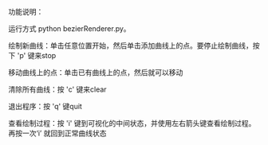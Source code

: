 功能说明：

运行方式 python bezierRenderer.py。

绘制新曲线：单击任意位置开始，然后单击添加曲线上的点。要停止绘制曲线，按下 'p' 键来stop

移动曲线上的点：单击已有曲线上的点，然后就可以移动

清除所有曲线：按 'c' 键来clear

退出程序：按 'q' 键quit

查看绘制过程：按 'i' 键到可视化的中间状态，并使用左右箭头键查看绘制过程。 再按一次‘i’ 就回到正常曲线状态
